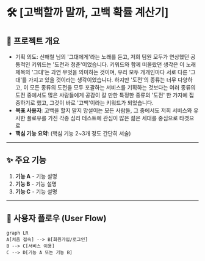 # 🛠️ [고백할까 말까, 고백 확률 계산기]

## 📌 프로젝트 개요
- 기획 의도: 신해철 님의 '그대에게'라는 노래를 듣고, 저희 팀원 모두가 연상했던 공통적인 키워드는 '도전과 청춘'이었습니다. 키워드와 함께 떠올랐던 생각은 이 노래 제목의 '그대'는 과연 무엇을 의미하는 것이며, 우리 모두 개개인마다 서로 다른 '그대'를 가지고 있을 것이라는 생각이었습니다. 하지만 '도전'의 종류는 너무 다양하고, 이 모든 종류의 도전을 모두 포괄하는 서비스를 기획하는 것보다는 여러 종류의 도전 중에서도 많은 사람들에게 공감이 갈 만한 특정한 종류의 '도전' 한 가지에 집중하기로 했고, 그것이 바로 '고백'이라는 키워드가 되었습니다. 
- **목표 사용자**: 고백을 할지 말지 망설이는 모든 사람들, 그 중에서도 저희 서비스와 유사한 플로우를 가진 각종 심리 테스트에 관심이 많은 젊은 세대를 중심으로 타겟으로
- **핵심 기능 요약**: (핵심 기능 2~3개 정도 간단히 서술)

---

## ✨ 주요 기능

1. **기능 A** - 기능 설명
2. **기능 B** - 기능 설명
3. **기능 C** - 기능 설명

---

## 👤 사용자 플로우 (User Flow)

```mermaid
graph LR
A[처음 접속] --> B[회원가입/로그인]
B --> C[서비스 이용]
C --> D[기능 A 또는 기능 B]
